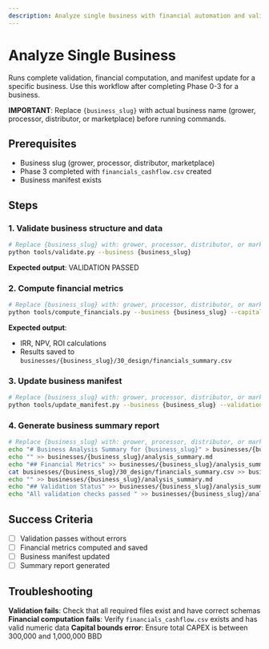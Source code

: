 ```yaml
---
description: Analyze single business with financial automation and validation
---
```


# Analyze Single Business

Runs complete validation, financial computation, and manifest update for a specific business. Use this workflow after completing Phase 0-3 for a business.

**IMPORTANT**: Replace `{business_slug}` with actual business name (grower, processor, distributor, or marketplace) before running commands.

## Prerequisites

- Business slug (grower, processor, distributor, marketplace)
- Phase 3 completed with `financials_cashflow.csv` created
- Business manifest exists

## Steps

### 1. Validate business structure and data

```bash
# Replace {business_slug} with: grower, processor, distributor, or marketplace
python tools/validate.py --business {business_slug}
```

**Expected output**: VALIDATION PASSED

### 2. Compute financial metrics

```bash
# Replace {business_slug} with: grower, processor, distributor, or marketplace
python tools/compute_financials.py --business {business_slug} --capital-min 300000 --capital-max 1000000 --discount-rate 0.15
```

**Expected output**:

- IRR, NPV, ROI calculations
- Results saved to `businesses/{business_slug}/30_design/financials_summary.csv`

### 3. Update business manifest

```bash
# Replace {business_slug} with: grower, processor, distributor, or marketplace
python tools/update_manifest.py --business {business_slug} --validation-status passed
```

### 4. Generate business summary report

```bash
# Replace {business_slug} with: grower, processor, distributor, or marketplace
echo "# Business Analysis Summary for {business_slug}" > businesses/{business_slug}/analysis_summary.md
echo "" >> businesses/{business_slug}/analysis_summary.md
echo "## Financial Metrics" >> businesses/{business_slug}/analysis_summary.md
cat businesses/{business_slug}/30_design/financials_summary.csv >> businesses/{business_slug}/analysis_summary.md
echo "" >> businesses/{business_slug}/analysis_summary.md
echo "## Validation Status" >> businesses/{business_slug}/analysis_summary.md
echo "All validation checks passed " >> businesses/{business_slug}/analysis_summary.md
```

## Success Criteria

- [ ] Validation passes without errors
- [ ] Financial metrics computed and saved
- [ ] Business manifest updated
- [ ] Summary report generated

## Troubleshooting

**Validation fails**: Check that all required files exist and have correct schemas
**Financial computation fails**: Verify `financials_cashflow.csv` exists and has valid numeric data
**Capital bounds error**: Ensure total CAPEX is between 300,000 and 1,000,000 BBD
